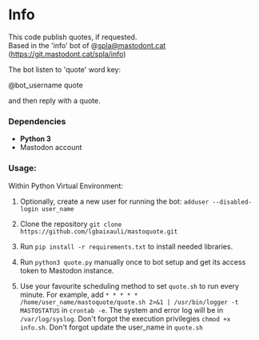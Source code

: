 # Info
This code publish quotes, if requested.  
Based in the 'info' bot of @spla@mastodont.cat (https://git.mastodont.cat/spla/info)

The bot listen to 'quote' word key:

@bot_username quote

and then reply with a quote.

### Dependencies

-   **Python 3**
-   Mastodon account

### Usage:

Within Python Virtual Environment:

1. Optionally, create a new user for running the bot: `adduser --disabled-login user_name`

1. Clone the repository `git clone https://github.com/lgbaixauli/mastoquote.git` 

2. Run `pip install -r requirements.txt` to install needed libraries.  

3. Run `python3 quote.py` manually once to bot setup and get its access token to Mastodon instance.

4. Use your favourite scheduling method to set `quote.sh` to run every minute. For example, 
   add  `* * * * * /home/user_name/mastoquote/quote.sh 2>&1 | /usr/bin/logger -t MASTOSTATUS` in 
   `crontab -e`. The system and error log will be in `/var/log/syslog`. 
   Don't forgot the execution privilegies `chmod +x info.sh`. 
   Don't forgot update the user_name in `quote.sh`